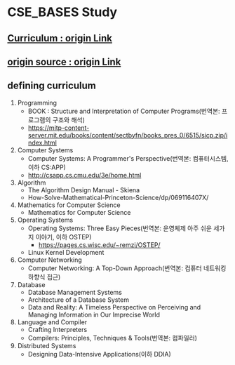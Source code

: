 # CSE_BASES Study

## [Curriculum : origin Link](https://github.com/minnsane/TeachYourselfCS-KR/blob/main/README.md)

## [origin source : origin Link](https://teachyourselfcs.com/)

## defining curriculum
1. Programming 
   - BOOK : Structure and Interpretation of Computer Programs(번역본: 프로그램의 구조와 해석) 
   - https://mitp-content-server.mit.edu/books/content/sectbyfn/books_pres_0/6515/sicp.zip/index.html
2. Computer Systems
   -  Computer Systems: A Programmer's Perspective(번역본: 컴퓨터시스템, 이하 CS:APP)
   - http://csapp.cs.cmu.edu/3e/home.html
3. Algorithm
   - The Algorithm Design Manual - Skiena
   - How-Solve-Mathematical-Princeton-Science/dp/069116407X/
4. Mathematics for Computer Science
   - Mathematics for Computer Science
5. Operating Systems
   - Operating Systems: Three Easy Pieces(번역본: 운영체제 아주 쉬운 세가지 이야기, 이하 OSTEP) 
     - https://pages.cs.wisc.edu/~remzi/OSTEP/
   - Linux Kernel Development
6. Computer Networking
   - Computer Networking: A Top-Down Approach(번역본: 컴퓨터 네트워킹 하향식 접근)
7. Database
   - Database Management Systems
   - Architecture of a Database System
   - Data and Reality: A Timeless Perspective on Perceiving and Managing Information in Our Imprecise World
8. Language and Compiler
   - Crafting Interpreters
   - Compilers: Principles, Techniques & Tools(번역본: 컴파일러)
9. Distributed Systems
   - Designing Data-Intensive Applications(이하 DDIA)